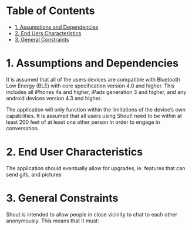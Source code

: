 # Table of Contents
- [1. Assumptions and Dependencies](#1-assumptions-and-dependencies) 
- [2. End Uers Characteristics](#2-end-user-characteristics)
- [3. General Constraints](#3-general-constraints)

# 1. Assumptions and Dependencies 

It is assumed that all of the users devices are compatible with Bluetooth Low Energy (BLE) with core specification version 4.0 and higher. This includes all iPhones 4s and higher, iPads generation 3 and higher, and any android devices version 4.3 and higher.

The application will only function within the limitations of the device’s own capabilities. It is assumed that all users using Shout! need to be within at least 200 feet of at least one other person in order to engage in conversation.
			
# 2. End User Characteristics
						
The application should eventually allow for upgrades, ie. features that can send gifs, and pictures

# 3. General Constraints

Shout is intended to allow people in close vicinity to chat to each other anonymously. This means that it must:
